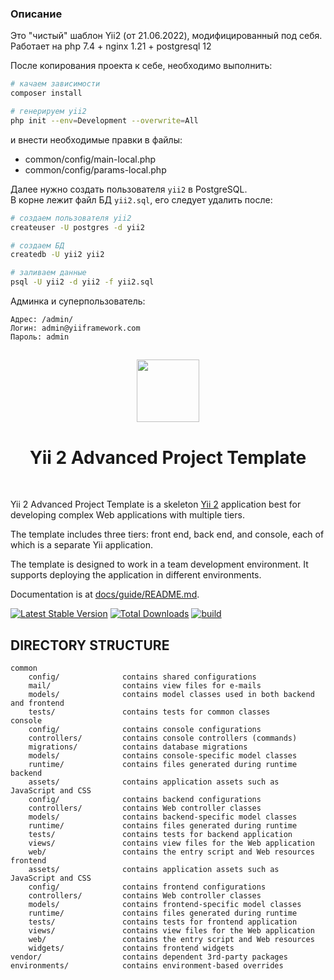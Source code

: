 ### Описание

Это "чистый" шаблон Yii2 (от 21.06.2022), модифицированный под себя.
<br>
Работает на php 7.4 + nginx 1.21 + postgresql 12

После копирования проекта к себе, необходимо выполнить:
```bash
# качаем зависимости
composer install

# генерируем yii2
php init --env=Development --overwrite=All
```

и внести необходимые правки в файлы:

* common/config/main-local.php
* common/config/params-local.php

Далее нужно создать пользователя `yii2` в PostgreSQL.
<br>
В корне лежит файл БД `yii2.sql`, его следует удалить после:
```bash
# создаем пользователя yii2
createuser -U postgres -d yii2

# создаем БД
createdb -U yii2 yii2

# заливаем данные
psql -U yii2 -d yii2 -f yii2.sql
```

Админка и суперпользователь:
```
Адрес: /admin/
Логин: admin@yiiframework.com
Пароль: admin
```

##

<p align="center">
    <a href="https://github.com/yiisoft" target="_blank">
        <img src="https://avatars0.githubusercontent.com/u/993323" height="100px">
    </a>
    <h1 align="center">Yii 2 Advanced Project Template</h1>
    <br>
</p>

Yii 2 Advanced Project Template is a skeleton [Yii 2](http://www.yiiframework.com/) application best for
developing complex Web applications with multiple tiers.

The template includes three tiers: front end, back end, and console, each of which
is a separate Yii application.

The template is designed to work in a team development environment. It supports
deploying the application in different environments.

Documentation is at [docs/guide/README.md](docs/guide/README.md).

[![Latest Stable Version](https://img.shields.io/packagist/v/yiisoft/yii2-app-advanced.svg)](https://packagist.org/packages/yiisoft/yii2-app-advanced)
[![Total Downloads](https://img.shields.io/packagist/dt/yiisoft/yii2-app-advanced.svg)](https://packagist.org/packages/yiisoft/yii2-app-advanced)
[![build](https://github.com/yiisoft/yii2-app-advanced/workflows/build/badge.svg)](https://github.com/yiisoft/yii2-app-advanced/actions?query=workflow%3Abuild)

DIRECTORY STRUCTURE
-------------------

```
common
    config/              contains shared configurations
    mail/                contains view files for e-mails
    models/              contains model classes used in both backend and frontend
    tests/               contains tests for common classes    
console
    config/              contains console configurations
    controllers/         contains console controllers (commands)
    migrations/          contains database migrations
    models/              contains console-specific model classes
    runtime/             contains files generated during runtime
backend
    assets/              contains application assets such as JavaScript and CSS
    config/              contains backend configurations
    controllers/         contains Web controller classes
    models/              contains backend-specific model classes
    runtime/             contains files generated during runtime
    tests/               contains tests for backend application    
    views/               contains view files for the Web application
    web/                 contains the entry script and Web resources
frontend
    assets/              contains application assets such as JavaScript and CSS
    config/              contains frontend configurations
    controllers/         contains Web controller classes
    models/              contains frontend-specific model classes
    runtime/             contains files generated during runtime
    tests/               contains tests for frontend application
    views/               contains view files for the Web application
    web/                 contains the entry script and Web resources
    widgets/             contains frontend widgets
vendor/                  contains dependent 3rd-party packages
environments/            contains environment-based overrides
```
